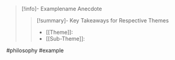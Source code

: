 > [!info]- Examplename
> Anecdote
> > [!summary]- Key Takeaways for Respective Themes
> > - [[Theme]]: 
> > - [[Sub-Theme]]: 



#philosophy #example 